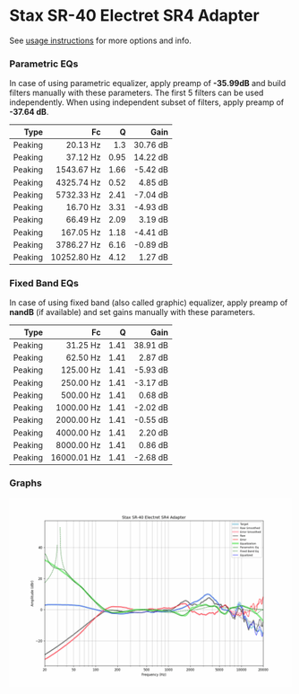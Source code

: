 # Stax SR-40 Electret SR4 Adapter
See [usage instructions](https://github.com/jaakkopasanen/AutoEq#usage) for more options and info.

### Parametric EQs
In case of using parametric equalizer, apply preamp of **-35.99dB** and build filters manually
with these parameters. The first 5 filters can be used independently.
When using independent subset of filters, apply preamp of **-37.64 dB**.

| Type    | Fc          |    Q | Gain     |
|--------:|------------:|-----:|---------:|
| Peaking | 20.13 Hz    | 1.3  | 30.76 dB |
| Peaking | 37.12 Hz    | 0.95 | 14.22 dB |
| Peaking | 1543.67 Hz  | 1.66 | -5.42 dB |
| Peaking | 4325.74 Hz  | 0.52 | 4.85 dB  |
| Peaking | 5732.33 Hz  | 2.41 | -7.04 dB |
| Peaking | 16.70 Hz    | 3.31 | -4.93 dB |
| Peaking | 66.49 Hz    | 2.09 | 3.19 dB  |
| Peaking | 167.05 Hz   | 1.18 | -4.41 dB |
| Peaking | 3786.27 Hz  | 6.16 | -0.89 dB |
| Peaking | 10252.80 Hz | 4.12 | 1.27 dB  |

### Fixed Band EQs
In case of using fixed band (also called graphic) equalizer, apply preamp of **nandB**
(if available) and set gains manually with these parameters.

| Type    | Fc          |    Q | Gain     |
|--------:|------------:|-----:|---------:|
| Peaking | 31.25 Hz    | 1.41 | 38.91 dB |
| Peaking | 62.50 Hz    | 1.41 | 2.87 dB  |
| Peaking | 125.00 Hz   | 1.41 | -5.93 dB |
| Peaking | 250.00 Hz   | 1.41 | -3.17 dB |
| Peaking | 500.00 Hz   | 1.41 | 0.68 dB  |
| Peaking | 1000.00 Hz  | 1.41 | -2.02 dB |
| Peaking | 2000.00 Hz  | 1.41 | -0.55 dB |
| Peaking | 4000.00 Hz  | 1.41 | 2.20 dB  |
| Peaking | 8000.00 Hz  | 1.41 | 0.86 dB  |
| Peaking | 16000.01 Hz | 1.41 | -2.68 dB |

### Graphs
![](./Stax%20SR-40%20Electret%20SR4%20Adapter.png)